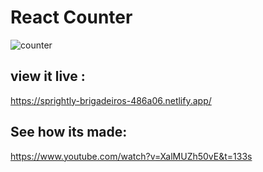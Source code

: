 # React Counter

![counter](https://user-images.githubusercontent.com/88326256/176834482-26d1632f-94ba-492d-a433-bd4d88afd268.png)

## view it live : 
https://sprightly-brigadeiros-486a06.netlify.app/

## See how its made:
https://www.youtube.com/watch?v=XalMUZh50vE&t=133s

